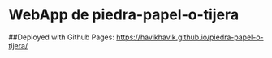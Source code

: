 # WebApp de piedra-papel-o-tijera
##Deployed with Github Pages: https://havikhavik.github.io/piedra-papel-o-tijera/
